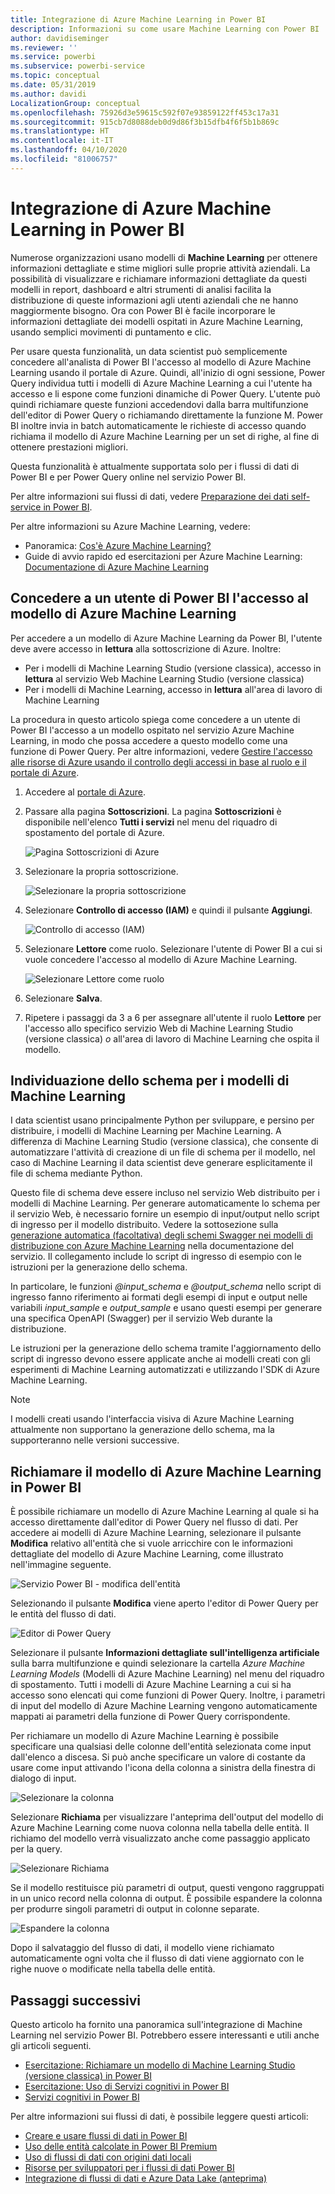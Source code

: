 ```yaml
---
title: Integrazione di Azure Machine Learning in Power BI
description: Informazioni su come usare Machine Learning con Power BI
author: davidiseminger
ms.reviewer: ''
ms.service: powerbi
ms.subservice: powerbi-service
ms.topic: conceptual
ms.date: 05/31/2019
ms.author: davidi
LocalizationGroup: conceptual
ms.openlocfilehash: 75926d3e59615c592f07e93859122ff453c17a31
ms.sourcegitcommit: 915cb7d8088deb0d9d86f3b15dfb4f6f5b1b869c
ms.translationtype: HT
ms.contentlocale: it-IT
ms.lasthandoff: 04/10/2020
ms.locfileid: "81006757"
---
```

# <a name="azure-machine-learning-integration-in-power-bi"></a>Integrazione di Azure Machine Learning in Power BI

Numerose organizzazioni usano modelli di **Machine Learning** per ottenere informazioni dettagliate e stime migliori sulle proprie attività aziendali. La possibilità di visualizzare e richiamare informazioni dettagliate da questi modelli in report, dashboard e altri strumenti di analisi facilita la distribuzione di queste informazioni agli utenti aziendali che ne hanno maggiormente bisogno.  Ora con Power BI è facile incorporare le informazioni dettagliate dei modelli ospitati in Azure Machine Learning, usando semplici movimenti di puntamento e clic.

Per usare questa funzionalità, un data scientist può semplicemente concedere all'analista di Power BI l'accesso al modello di Azure Machine Learning usando il portale di Azure.  Quindi, all'inizio di ogni sessione, Power Query individua tutti i modelli di Azure Machine Learning a cui l'utente ha accesso e li espone come funzioni dinamiche di Power Query.  L'utente può quindi richiamare queste funzioni accedendovi dalla barra multifunzione dell'editor di Power Query o richiamando direttamente la funzione M. Power BI inoltre invia in batch automaticamente le richieste di accesso quando richiama il modello di Azure Machine Learning per un set di righe, al fine di ottenere prestazioni migliori.

Questa funzionalità è attualmente supportata solo per i flussi di dati di Power BI e per Power Query online nel servizio Power BI.

Per altre informazioni sui flussi di dati, vedere [Preparazione dei dati self-service in Power BI](service-dataflows-overview.md).

Per altre informazioni su Azure Machine Learning, vedere:

- Panoramica:  [Cos'è Azure Machine Learning?](https://docs.microsoft.com/azure/machine-learning/service/overview-what-is-azure-ml)
- Guide di avvio rapido ed esercitazioni per Azure Machine Learning:  [Documentazione di Azure Machine Learning](https://docs.microsoft.com/azure/machine-learning/)

## <a name="granting-access-to-the-azure-ml-model-to-a-power-bi-user"></a>Concedere a un utente di Power BI l'accesso al modello di Azure Machine Learning

Per accedere a un modello di Azure Machine Learning da Power BI, l'utente deve avere accesso in **lettura** alla sottoscrizione di Azure.  Inoltre:

- Per i modelli di Machine Learning Studio (versione classica), accesso in **lettura** al servizio Web Machine Learning Studio (versione classica)
- Per i modelli di Machine Learning, accesso in **lettura** all'area di lavoro di Machine Learning

La procedura in questo articolo spiega come concedere a un utente di Power BI l'accesso a un modello ospitato nel servizio Azure Machine Learning, in modo che possa accedere a questo modello come una funzione di Power Query.  Per altre informazioni, vedere [Gestire l'accesso alle risorse di Azure usando il controllo degli accessi in base al ruolo e il portale di Azure](https://docs.microsoft.com/azure/role-based-access-control/role-assignments-portal).

1. Accedere al [portale di Azure](https://portal.azure.com).

2. Passare alla pagina **Sottoscrizioni**. La pagina **Sottoscrizioni** è disponibile nell'elenco **Tutti i servizi** nel menu del riquadro di spostamento del portale di Azure.

    ![Pagina Sottoscrizioni di Azure](media/service-machine-learning-integration/machine-learning-integration_01.png)

3. Selezionare la propria sottoscrizione.

    ![Selezionare la propria sottoscrizione](media/service-machine-learning-integration/machine-learning-integration_02.png)

4. Selezionare **Controllo di accesso (IAM)** e quindi il pulsante **Aggiungi**.

    ![Controllo di accesso (IAM)](media/service-machine-learning-integration/machine-learning-integration_03.png)

5. Selezionare **Lettore** come ruolo. Selezionare l'utente di Power BI a cui si vuole concedere l'accesso al modello di Azure Machine Learning.

    ![Selezionare Lettore come ruolo](media/service-machine-learning-integration/machine-learning-integration_04.png)

6. Selezionare **Salva**.

7. Ripetere i passaggi da 3 a 6 per assegnare all'utente il ruolo **Lettore** per l'accesso allo specifico servizio Web di Machine Learning Studio (versione classica) *o* all'area di lavoro di Machine Learning che ospita il modello.


## <a name="schema-discovery-for-machine-learning-models"></a>Individuazione dello schema per i modelli di Machine Learning

I data scientist usano principalmente Python per sviluppare, e persino per distribuire, i modelli di Machine Learning per Machine Learning.  A differenza di Machine Learning Studio (versione classica), che consente di automatizzare l'attività di creazione di un file di schema per il modello, nel caso di Machine Learning il data scientist deve generare esplicitamente il file di schema mediante Python.

Questo file di schema deve essere incluso nel servizio Web distribuito per i modelli di Machine Learning. Per generare automaticamente lo schema per il servizio Web, è necessario fornire un esempio di input/output nello script di ingresso per il modello distribuito. Vedere la sottosezione sulla [generazione automatica (facoltativa) degli schemi Swagger nei modelli di distribuzione con Azure Machine Learning](https://docs.microsoft.com/azure/machine-learning/how-to-deploy-and-where#optional-define-model-web-service-schema) nella documentazione del servizio. Il collegamento include lo script di ingresso di esempio con le istruzioni per la generazione dello schema. 

In particolare, le funzioni *\@input_schema* e *\@output_schema* nello script di ingresso fanno riferimento ai formati degli esempi di input e output nelle variabili *input_sample* e *output_sample* e usano questi esempi per generare una specifica OpenAPI (Swagger) per il servizio Web durante la distribuzione.

Le istruzioni per la generazione dello schema tramite l'aggiornamento dello script di ingresso devono essere applicate anche ai modelli creati con gli esperimenti di Machine Learning automatizzati e utilizzando l'SDK di Azure Machine Learning.

> [!NOTE]
> I modelli creati usando l'interfaccia visiva di Azure Machine Learning attualmente non supportano la generazione dello schema, ma la supporteranno nelle versioni successive. 

## <a name="invoking-the-azure-ml-model-in-power-bi"></a>Richiamare il modello di Azure Machine Learning in Power BI

È possibile richiamare un modello di Azure Machine Learning al quale si ha accesso direttamente dall'editor di Power Query nel flusso di dati. Per accedere ai modelli di Azure Machine Learning, selezionare il pulsante **Modifica** relativo all'entità che si vuole arricchire con le informazioni dettagliate del modello di Azure Machine Learning, come illustrato nell'immagine seguente.

![Servizio Power BI - modifica dell'entità](media/service-machine-learning-integration/machine-learning-integration_05.png)

Selezionando il pulsante **Modifica** viene aperto l'editor di Power Query per le entità del flusso di dati.

![Editor di Power Query](media/service-machine-learning-integration/machine-learning-integration_06.png)

Selezionare il pulsante **Informazioni dettagliate sull'intelligenza artificiale** sulla barra multifunzione e quindi selezionare la cartella _Azure Machine Learning Models_ (Modelli di Azure Machine Learning) nel menu del riquadro di spostamento. Tutti i modelli di Azure Machine Learning a cui si ha accesso sono elencati qui come funzioni di Power Query. Inoltre, i parametri di input del modello di Azure Machine Learning vengono automaticamente mappati ai parametri della funzione di Power Query corrispondente.

Per richiamare un modello di Azure Machine Learning è possibile specificare una qualsiasi delle colonne dell'entità selezionata come input dall'elenco a discesa. Si può anche specificare un valore di costante da usare come input attivando l'icona della colonna a sinistra della finestra di dialogo di input.

![Selezionare la colonna](media/service-machine-learning-integration/machine-learning-integration_07.png)

Selezionare **Richiama** per visualizzare l'anteprima dell'output del modello di Azure Machine Learning come nuova colonna nella tabella delle entità. Il richiamo del modello verrà visualizzato anche come passaggio applicato per la query.

![Selezionare Richiama](media/service-machine-learning-integration/machine-learning-integration_08.png)

Se il modello restituisce più parametri di output, questi vengono raggruppati in un unico record nella colonna di output. È possibile espandere la colonna per produrre singoli parametri di output in colonne separate.

![Espandere la colonna](media/service-machine-learning-integration/machine-learning-integration_09.png)

Dopo il salvataggio del flusso di dati, il modello viene richiamato automaticamente ogni volta che il flusso di dati viene aggiornato con le righe nuove o modificate nella tabella delle entità.

## <a name="next-steps"></a>Passaggi successivi

Questo articolo ha fornito una panoramica sull'integrazione di Machine Learning nel servizio Power BI. Potrebbero essere interessanti e utili anche gli articoli seguenti. 

* [Esercitazione: Richiamare un modello di Machine Learning Studio (versione classica) in Power BI](service-tutorial-invoke-machine-learning-model.md)
* [Esercitazione: Uso di Servizi cognitivi in Power BI](service-tutorial-use-cognitive-services.md)
* [Servizi cognitivi in Power BI](service-cognitive-services.md)

Per altre informazioni sui flussi di dati, è possibile leggere questi articoli:
* [Creare e usare flussi di dati in Power BI](service-dataflows-create-use.md)
* [Uso delle entità calcolate in Power BI Premium](service-dataflows-computed-entities-premium.md)
* [Uso di flussi di dati con origini dati locali](service-dataflows-on-premises-gateways.md)
* [Risorse per sviluppatori per i flussi di dati Power BI](service-dataflows-developer-resources.md)
* [Integrazione di flussi di dati e Azure Data Lake (anteprima)](service-dataflows-azure-data-lake-integration.md)


